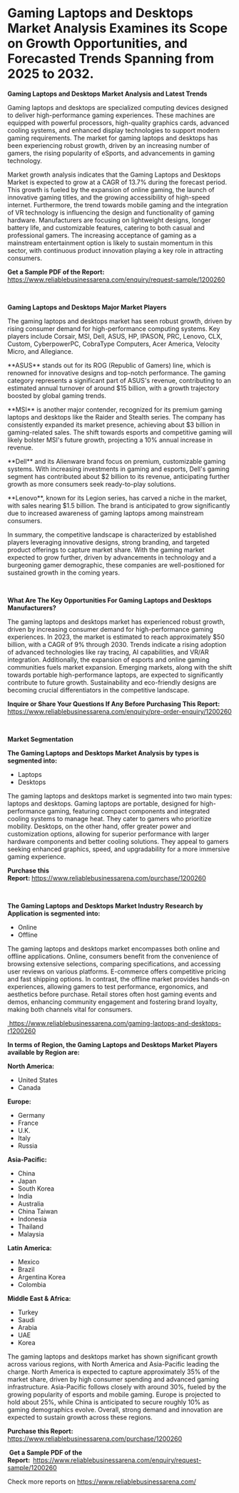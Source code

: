 <p><h1>Gaming Laptops and Desktops Market Analysis Examines its Scope on Growth Opportunities, and Forecasted Trends Spanning from 2025 to 2032.</h1></p><p><strong>Gaming Laptops and Desktops Market Analysis and Latest Trends</strong></p>
<p><p>Gaming laptops and desktops are specialized computing devices designed to deliver high-performance gaming experiences. These machines are equipped with powerful processors, high-quality graphics cards, advanced cooling systems, and enhanced display technologies to support modern gaming requirements. The market for gaming laptops and desktops has been experiencing robust growth, driven by an increasing number of gamers, the rising popularity of eSports, and advancements in gaming technology.</p><p>Market growth analysis indicates that the Gaming Laptops and Desktops Market is expected to grow at a CAGR of 13.7% during the forecast period. This growth is fueled by the expansion of online gaming, the launch of innovative gaming titles, and the growing accessibility of high-speed internet. Furthermore, the trend towards mobile gaming and the integration of VR technology is influencing the design and functionality of gaming hardware. Manufacturers are focusing on lightweight designs, longer battery life, and customizable features, catering to both casual and professional gamers. The increasing acceptance of gaming as a mainstream entertainment option is likely to sustain momentum in this sector, with continuous product innovation playing a key role in attracting consumers.</p></p>
<p><strong>Get a Sample PDF of the Report:&nbsp;</strong> <a href="https://www.reliablebusinessarena.com/enquiry/request-sample/1200260?utm_campaign=2258&utm_medium=2&utm_source=Github&utm_content=ia&utm_term=06022025&utm_id=gaming-laptops-and-desktops">https://www.reliablebusinessarena.com/enquiry/request-sample/1200260</a></p>
<p>&nbsp;</p>
<p><strong>Gaming Laptops and Desktops Major Market Players</strong></p>
<p><p>The gaming laptops and desktops market has seen robust growth, driven by rising consumer demand for high-performance computing systems. Key players include Corsair, MSI, Dell, ASUS, HP, IPASON, PRC, Lenovo, CLX, Custom, CyberpowerPC, CobraType Computers, Acer America, Velocity Micro, and Allegiance. </p><p>**ASUS** stands out for its ROG (Republic of Gamers) line, which is renowned for innovative designs and top-notch performance. The gaming category represents a significant part of ASUS's revenue, contributing to an estimated annual turnover of around $15 billion, with a growth trajectory boosted by global gaming trends.</p><p>**MSI** is another major contender, recognized for its premium gaming laptops and desktops like the Raider and Stealth series. The company has consistently expanded its market presence, achieving about $3 billion in gaming-related sales. The shift towards esports and competitive gaming will likely bolster MSI's future growth, projecting a 10% annual increase in revenue.</p><p>**Dell** and its Alienware brand focus on premium, customizable gaming systems. With increasing investments in gaming and esports, Dell's gaming segment has contributed about $2 billion to its revenue, anticipating further growth as more consumers seek ready-to-play solutions.</p><p>**Lenovo**, known for its Legion series, has carved a niche in the market, with sales nearing $1.5 billion. The brand is anticipated to grow significantly due to increased awareness of gaming laptops among mainstream consumers.</p><p>In summary, the competitive landscape is characterized by established players leveraging innovative designs, strong branding, and targeted product offerings to capture market share. With the gaming market expected to grow further, driven by advancements in technology and a burgeoning gamer demographic, these companies are well-positioned for sustained growth in the coming years.</p></p>
<p>&nbsp;</p>
<p><strong>What Are The Key Opportunities For Gaming Laptops and Desktops Manufacturers?</strong></p>
<p><p>The gaming laptops and desktops market has experienced robust growth, driven by increasing consumer demand for high-performance gaming experiences. In 2023, the market is estimated to reach approximately $50 billion, with a CAGR of 9% through 2030. Trends indicate a rising adoption of advanced technologies like ray tracing, AI capabilities, and VR/AR integration. Additionally, the expansion of esports and online gaming communities fuels market expansion. Emerging markets, along with the shift towards portable high-performance laptops, are expected to significantly contribute to future growth. Sustainability and eco-friendly designs are becoming crucial differentiators in the competitive landscape.</p></p>
<p><strong>Inquire or Share Your Questions If Any Before Purchasing This Report:</strong> <a href="https://www.reliablebusinessarena.com/enquiry/pre-order-enquiry/1200260?utm_campaign=2258&utm_medium=2&utm_source=Github&utm_content=ia&utm_term=06022025&utm_id=gaming-laptops-and-desktops">https://www.reliablebusinessarena.com/enquiry/pre-order-enquiry/1200260</a></p>
<p>&nbsp;</p>
<p><strong>Market Segmentation</strong></p>
<p><strong>The Gaming Laptops and Desktops Market Analysis by types is segmented into:</strong></p>
<p><ul><li>Laptops</li><li>Desktops</li></ul></p>
<p><p>The gaming laptops and desktops market is segmented into two main types: laptops and desktops. Gaming laptops are portable, designed for high-performance gaming, featuring compact components and integrated cooling systems to manage heat. They cater to gamers who prioritize mobility. Desktops, on the other hand, offer greater power and customization options, allowing for superior performance with larger hardware components and better cooling solutions. They appeal to gamers seeking enhanced graphics, speed, and upgradability for a more immersive gaming experience.</p></p>
<p><strong>Purchase this Report:&nbsp;</strong><a href="https://www.reliablebusinessarena.com/purchase/1200260?utm_campaign=2258&utm_medium=2&utm_source=Github&utm_content=ia&utm_term=06022025&utm_id=gaming-laptops-and-desktops">https://www.reliablebusinessarena.com/purchase/1200260</a></p>
<p>&nbsp;</p>
<p><strong>The Gaming Laptops and Desktops Market Industry Research by Application is segmented into:</strong></p>
<p><ul><li>Online</li><li>Offline</li></ul></p>
<p><p>The gaming laptops and desktops market encompasses both online and offline applications. Online, consumers benefit from the convenience of browsing extensive selections, comparing specifications, and accessing user reviews on various platforms. E-commerce offers competitive pricing and fast shipping options. In contrast, the offline market provides hands-on experiences, allowing gamers to test performance, ergonomics, and aesthetics before purchase. Retail stores often host gaming events and demos, enhancing community engagement and fostering brand loyalty, making both channels vital for consumers.</p></p>
<p><a href="https://www.reliablebusinessarena.com/gaming-laptops-and-desktops-r1200260?utm_campaign=2258&utm_medium=2&utm_source=Github&utm_content=ia&utm_term=06022025&utm_id=gaming-laptops-and-desktops">&nbsp;https://www.reliablebusinessarena.com/gaming-laptops-and-desktops-r1200260</a></p>
<p><strong>In terms of Region, the Gaming Laptops and Desktops Market Players available by Region are:</strong></p>
<p>
    <p> <strong> North America: </strong>
        <ul>
            <li>United States</li>
            <li>Canada</li>
        </ul>
        </p> 
    <p> <strong> Europe: </strong>
        <ul>
            <li>Germany</li>
            <li>France</li>
            <li>U.K.</li>
            <li>Italy</li>
            <li>Russia</li>
        </ul>
        </p> 
    <p> <strong> Asia-Pacific: </strong>
        <ul>
            <li>China</li>
            <li>Japan</li>
            <li>South Korea</li>
            <li>India</li>
            <li>Australia</li>
            <li>China Taiwan</li>
            <li>Indonesia</li>
            <li>Thailand</li>
            <li>Malaysia</li>
        </ul>
        </p> 
    <p> <strong> Latin America: </strong>
        <ul>
            <li>Mexico</li>
            <li>Brazil</li>
            <li>Argentina Korea</li>
            <li>Colombia</li>
        </ul>
        </p> 
    <p> <strong> Middle East & Africa: </strong>
        <ul>
            <li>Turkey</li>
            <li>Saudi</li>
            <li>Arabia</li>
            <li>UAE</li>
            <li>Korea</li>
        </ul>
    </p>
    </p>
<p><p>The gaming laptops and desktops market has shown significant growth across various regions, with North America and Asia-Pacific leading the charge. North America is expected to capture approximately 35% of the market share, driven by high consumer spending and advanced gaming infrastructure. Asia-Pacific follows closely with around 30%, fueled by the growing popularity of esports and mobile gaming. Europe is projected to hold about 25%, while China is anticipated to secure roughly 10% as gaming demographics evolve. Overall, strong demand and innovation are expected to sustain growth across these regions.</p></p>
<p><strong>Purchase this Report: </strong><a href="https://www.reliablebusinessarena.com/purchase/1200260?utm_campaign=2258&utm_medium=2&utm_source=Github&utm_content=ia&utm_term=06022025&utm_id=gaming-laptops-and-desktops">https://www.reliablebusinessarena.com/purchase/1200260</a></p>
<p>&nbsp;<strong>Get a Sample PDF of the Report:&nbsp;&nbsp;</strong><a href="https://www.reliablebusinessarena.com/enquiry/request-sample/1200260?utm_campaign=2258&utm_medium=2&utm_source=Github&utm_content=ia&utm_term=06022025&utm_id=gaming-laptops-and-desktops">https://www.reliablebusinessarena.com/enquiry/request-sample/1200260</a></p>
<p><strong></strong></p>
<p>Check more reports on <a href="https://www.reliablebusinessarena.com/?utm_campaign=2258&utm_medium=2&utm_source=Github&utm_content=ia&utm_term=06022025&utm_id=gaming-laptops-and-desktops">https://www.reliablebusinessarena.com/</a></p>